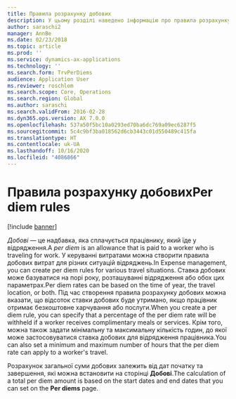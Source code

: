 ```yaml
---
title: Правила розрахунку добових
description: У цьому розділі наведено інформацію про правила розрахунку добових.
author: saraschi2
manager: AnnBe
ms.date: 02/23/2018
ms.topic: article
ms.prod: ''
ms.service: dynamics-ax-applications
ms.technology: ''
ms.search.form: TrvPerDiems
audience: Application User
ms.reviewer: roschlom
ms.search.scope: Core, Operations
ms.search.region: Global
ms.author: saraschi
ms.search.validFrom: 2016-02-28
ms.dyn365.ops.version: AX 7.0.0
ms.openlocfilehash: 537a50f5bc10a0293ed70ba6dc769a09ec6287f5
ms.sourcegitcommit: 5c4c9bf3ba018562d6cb3443c01d550489c415fa
ms.translationtype: HT
ms.contentlocale: uk-UA
ms.lasthandoff: 10/16/2020
ms.locfileid: "4086866"
---
```

# <a name="per-diem-rules"></a><span data-ttu-id="c0cb5-103">Правила розрахунку добових</span><span class="sxs-lookup"><span data-stu-id="c0cb5-103">Per diem rules</span></span>

[!include [banner](../includes/banner.md)]

<span data-ttu-id="c0cb5-104">*Добові* — це надбавка, яка сплачується працівнику, який їде у відрядження.</span><span class="sxs-lookup"><span data-stu-id="c0cb5-104">A *per diem* is an allowance that is paid to a worker who is traveling for work.</span></span> <span data-ttu-id="c0cb5-105">У керуванні витратами можна створити правила добових витрат для різних ситуацій відряджень.</span><span class="sxs-lookup"><span data-stu-id="c0cb5-105">In Expense management, you can create per diem rules for various travel situations.</span></span> <span data-ttu-id="c0cb5-106">Ставка добових може базуватися на порі року, розташуванні відрядження або обох цих параметрах.</span><span class="sxs-lookup"><span data-stu-id="c0cb5-106">Per diem rates can be based on the time of year, the travel location, or both.</span></span> <span data-ttu-id="c0cb5-107">Під час створення правила розрахунку добових можна вказати, що відсоток ставки добових буде утримано, якщо працівник отримає безкоштовне харчування або послуги.</span><span class="sxs-lookup"><span data-stu-id="c0cb5-107">When you create a per diem rule, you can specify that a percentage of the per diem rate will be withheld if a worker receives complimentary meals or services.</span></span> <span data-ttu-id="c0cb5-108">Крім того, можна також задати мінімальну та максимальну кількість годин, до якої може застосовуватися ставка добових для відрядження працівника.</span><span class="sxs-lookup"><span data-stu-id="c0cb5-108">You can also set a minimum and maximum number of hours that the per diem rate can apply to a worker's travel.</span></span>

<span data-ttu-id="c0cb5-109">Розрахунок загальної суми добових залежить від дат початку та завершення, які можна встановити на сторінці **Добові**.</span><span class="sxs-lookup"><span data-stu-id="c0cb5-109">The calculation of a total per diem amount is based on the start dates and end dates that you can set on the **Per diems** page.</span></span>
